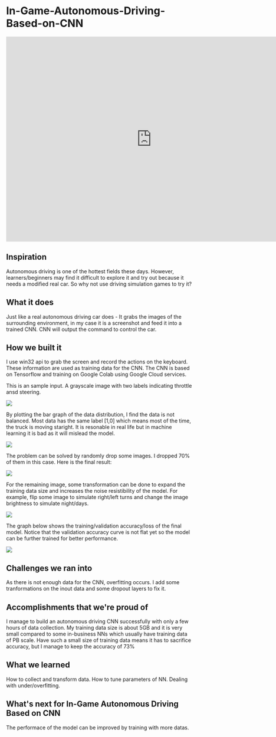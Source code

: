 # In-Game-Autonomous-Driving-Based-on-CNN

<iframe width="787" height="556" src="https://www.youtube.com/embed/R2gP6NiPhMU" title="YouTube video player" frameborder="0" allow="accelerometer; autoplay; clipboard-write; encrypted-media; gyroscope; picture-in-picture" allowfullscreen></iframe>

## Inspiration
Autonomous driving is one of the hottest fields these days. However, learners/beginners may find it difficult to explore it and try out because it needs a modified real car. So why not use driving simulation games to try it?

## What it does
Just like a real autonomous driving car does - It grabs the images of the surrounding environment, in my case it is a screenshot and feed it into a trained CNN. CNN will output the command to control the car.

## How we built it
I use win32 api to grab the screen and record the actions on the keyboard. These information are used as training data for the CNN. The CNN is based on Tensorflow and training on Google Colab using Google Cloud services.

This is an sample input. A grayscale image with two labels indicating throttle ansd steering.

![](https://s2.loli.net/2022/01/16/72jagDhCbFyZV1k.png)

By plotting the bar graph of the data distribution, I find the data is not balanced. Most data has the same label [1,0] which means most of the time, the truck is moving staright. It is resonable in real life but in machine learning it is bad as it will mislead the model. 

![](https://s2.loli.net/2022/01/16/3EWuvbc4yZ6mOpe.png)

The problem can be solved by randomly drop some images. I dropped 70% of them in this case. Here is the final result:

![](https://s2.loli.net/2022/01/16/JhXlmDRvb9Bf2sU.png)

For the remaining image, some transformation can be done to expand the training data size and increases the noise resistibility of the model. For example, flip some image to simulate right/left turns and change the image brightness to simulate night/days.

![](https://s2.loli.net/2022/01/16/mzvLuiQVOA4PXej.png)

The graph below shows the training/validation accuracy/loss of the final model. Notice that the validation accuracy curve is not flat yet so the model can be further trained for better performance. 

![](https://s2.loli.net/2022/01/16/3JiT2cRvFz9Zabo.png)

## Challenges we ran into
As there is not enough data for the CNN, overfitting occurs. I add some tranformations on the inout data and some dropout layers to fix it.

## Accomplishments that we're proud of
I manage to build an autonomous driving CNN successfully with only a few hours of data collection. My training data size is about 5GB and it is very small compared to some in-business NNs which usually have training data of PB scale.  Have such a small size of training data means it has to sacrifice accuracy, but I manage to keep the accuracy of 73%

## What we learned
How to collect and transform data. How to tune parameters of NN. Dealing with under/overfitting.

## What's next for In-Game Autonomous Driving Based on CNN
The performace of the model can be improved by training with more datas.
